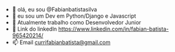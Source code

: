 - 👋 olá, eu sou  @Fabianbatistasilva
- 👀 eu sou um Dev em Python/Django e Javascript
- 🌱 Atualmente trabalho como Desenvolvedor Junior
- 📲 Link do linkedln https://www.linkedin.com/in/fabian-batista-965420214/
- 📫  Email currifabianbatista@gmail.com


<!---
Fabianbatistasilva/Fabianbatistasilva is a ✨ special ✨ repository because its `README.md` (this file) appears on your GitHub profile.
You can click the Preview link to take a look at your changes.
--->
